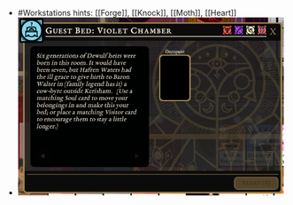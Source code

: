 - #Workstations hints: [[Forge]], [[Knock]], [[Moth]], [[Heart]]
- ![image.png](../assets/image_1701207485074_0.png)